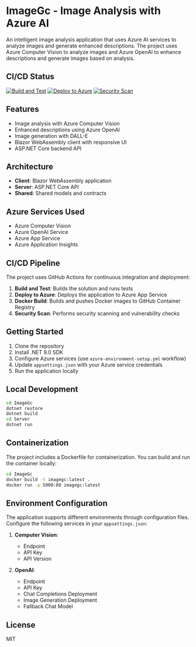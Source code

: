 # ImageGc - Image Analysis with Azure AI

An intelligent image analysis application that uses Azure AI services to analyze images and generate enhanced descriptions. The project uses Azure Computer Vision to analyze images and Azure OpenAI to enhance descriptions and generate images based on analysis.

## CI/CD Status

[![Build and Test](https://github.com/punkouter25/PoRedoImage/actions/workflows/build-and-test.yml/badge.svg)](https://github.com/punkouter25/PoRedoImage/actions/workflows/build-and-test.yml)
[![Deploy to Azure](https://github.com/punkouter25/PoRedoImage/actions/workflows/deploy-to-azure.yml/badge.svg)](https://github.com/punkouter25/PoRedoImage/actions/workflows/deploy-to-azure.yml)
[![Security Scan](https://github.com/punkouter25/PoRedoImage/actions/workflows/security-scan.yml/badge.svg)](https://github.com/punkouter25/PoRedoImage/actions/workflows/security-scan.yml)

## Features

- Image analysis with Azure Computer Vision
- Enhanced descriptions using Azure OpenAI
- Image generation with DALL-E
- Blazor WebAssembly client with responsive UI
- ASP.NET Core backend API

## Architecture

- **Client**: Blazor WebAssembly application
- **Server**: ASP.NET Core API
- **Shared**: Shared models and contracts

## Azure Services Used

- Azure Computer Vision
- Azure OpenAI Service
- Azure App Service
- Azure Application Insights

## CI/CD Pipeline

The project uses GitHub Actions for continuous integration and deployment:

1. **Build and Test**: Builds the solution and runs tests
2. **Deploy to Azure**: Deploys the application to Azure App Service
3. **Docker Build**: Builds and pushes Docker images to GitHub Container Registry
4. **Security Scan**: Performs security scanning and vulnerability checks

## Getting Started

1. Clone the repository
2. Install .NET 9.0 SDK
3. Configure Azure services (use `azure-environment-setup.yml` workflow)
4. Update `appsettings.json` with your Azure service credentials
5. Run the application locally

## Local Development

```bash
cd ImageGc
dotnet restore
dotnet build
cd Server
dotnet run
```

## Containerization

The project includes a Dockerfile for containerization. You can build and run the container locally:

```bash
cd ImageGc
docker build -t imagegc:latest .
docker run -p 5000:80 imagegc:latest
```

## Environment Configuration

The application supports different environments through configuration files. Configure the following services in your `appsettings.json`:

1. **Computer Vision**:
   - Endpoint
   - API Key
   - API Version

2. **OpenAI**:
   - Endpoint
   - API Key
   - Chat Completions Deployment
   - Image Generation Deployment
   - Fallback Chat Model

## License

MIT
